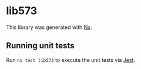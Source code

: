 # lib573

This library was generated with [Nx](https://nx.dev).

## Running unit tests

Run `nx test lib573` to execute the unit tests via [Jest](https://jestjs.io).
